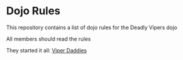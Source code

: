 Dojo Rules
==========

This repository contains a list of dojo rules for the Deadly Vipers dojo

All members should read the rules

They started it all:
[Viper Daddies](https://github.com/deadlyvipers)